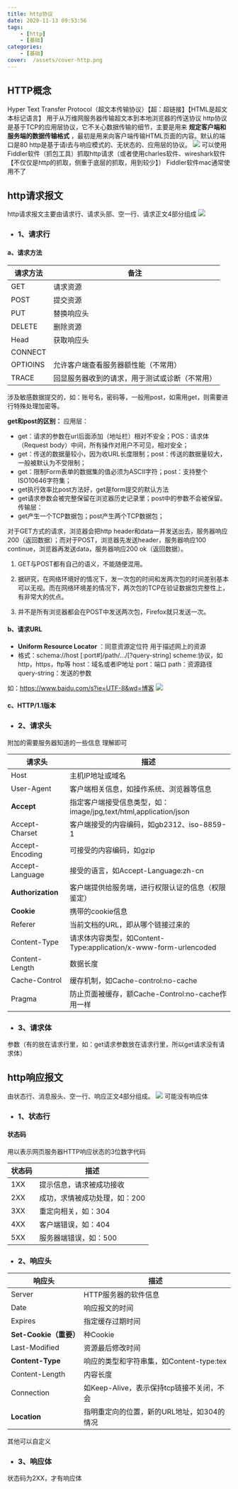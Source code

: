 ```yaml
---
title: http协议
date: 2020-11-13 09:53:56
tags: 
    - [http]
    - [基础]
categories: 
    - [基础]
cover:  /assets/cover-http.png
---
```



## HTTP概念
Hyper Text Transfer Protocol（超文本传输协议）【超：超链接】【HTML是超文本标记语言】
用于从万维网服务器传输超文本到本地浏览器的传送协议
http协议是基于TCP的应用层协议，它不关心数据传输的细节，主要是用来 __规定客户端和服务端的数据传输格式__ ，最初是用来向客户端传输HTML页面的内容。默认的端口是80
http是基于请i去与响应模式的、无状态的、应用层的协议。
![](1.png)
可以使用Fiddler软件（抓包工具）抓取http请求（或者使用charles软件、wireshark软件【不仅仅是http的抓取，侧重于底层的抓取，用到较少】）
Fiddler软件mac通常使用不了

##  http请求报文
http请求报文主要由请求行、请求头部、空一行、请求正文4部分组成
![](2.png)
* ### 1、请求行
#### a、请求方法
|请求方法|备注|
|---|---|
|GET|请求资源|
|POST|提交资源|
|PUT|替换响应头|
|DELETE|删除资源|
|Head|获取响应头|
|CONNECT||
|OPTIOINS|允许客户端查看服务器额性能（不常用）|
|TRACE|回显服务器收到的请求，用于测试或诊断（不常用）|

涉及敏感数据提交的，如：账号名，密码等，一般用post，如需用get，则需要进行特殊处理加密等。

__get和post的区别：__
应用层：
* get：请求的参数在url后面添加（地址栏）相对不安全；POS：请求体（Request body）中间，所有操作对用户不可见，相对安全；
* get：传送的数据量较小，因为收URL长度限制；post：传送的数据量较大，一般被默认为不受限制；
* get：限制Form表单的数据集的值必须为ASCII字符；post：支持整个ISO10646字符集；
* get执行效率比post方法好，get是form提交的默认方法
* get请求参数会被完整保留在浏览器历史记录里；post中的参数不会被保留。
传输层：
* get产生一个TCP数据包；post产生两个TCP数据包；

对于GET方式的请求，浏览器会把http header和data一并发送出去，服务器响应200（返回数据）；而对于POST，浏览器先发送header，服务器响应100 continue，浏览器再发送data，服务器响应200 ok（返回数据）。

1. GET与POST都有自己的语义，不能随便混用。

2. 据研究，在网络环境好的情况下，发一次包的时间和发两次包的时间差别基本可以无视。而在网络环境差的情况下，两次包的TCP在验证数据包完整性上，有非常大的优点。

3. 并不是所有浏览器都会在POST中发送两次包，Firefox就只发送一次。


#### b、请求URL
* __Uniform Resource Locator__ ：同意资源定位符
用于描述网上的资源
* 格式：schema://host [:port#]/path/.../[?query-string]
scheme:协议，如http，https，ftp等
host：域名或者IP地址
port：端口
path：资源路径
query-string：发送的参数

如：https://www.baidu.com/s?ie=UTF-8&wd=博客
![](3.png)

#### c、HTTP/1.1版本

* ### 2、请求头
附加的需要服务器知道的一些信息
理解即可

|请求头|描述|
|---|---|
|Host|主机IP地址或域名|
|User-Agent|客户端相关信息，如操作系统、浏览器等信息|
|__Accept__ |指定客户端接受信息类型，如：image/jpg,text/html,application/json|
|Accept-Charset|客户端接受的内容编码，如gb2312、iso-8859-1|
|Accept-Encoding|可接受的内容编码，如gzip|
|Accept-Language|接受的语言，如Accept-Language:zh-cn|
|__Authorization__|客户端提供给服务端，进行权限认证的信息（权限鉴定）|
|__Cookie__|携带的cookie信息|
|Referer|当前文档的URL，即从哪个链接过来的|
|Content-Type|请求体内容类型，如Content-Type:application/x-www-form-urlencoded|
|Content-Length|数据长度|
|Cache-Control|缓存机制，如Cache-control:no-cache|
|Pragma|防止页面被缓存，额Cache-Control:no-cache作用一样|

* ### 3、请求体
参数（有的放在请求行里，如：get请求参数放在请求行里，所以get请求没有请求体）

##  http响应报文
由状态行、消息报头、空一行、响应正文4部分组成。
![](4.png)
可能没有响应体
* ### 1、状态行
#### 状态码
用以表示网页服务器HTTP响应状态的3位数字代码

|状态码|描述|
|---|---|
|1XX|提示信息，请求被成功接收|
|2XX|成功，求情被成功处理，如：200|
|3XX|重定向相关，如：304|
|4XX|客户端错误，如：404|
|5XX|服务器端错误，如：500|

* ### 2、响应头

|响应头|描述|
|---|---|
|Server|HTTP服务器的软件信息|
|Date|响应报文的时间|
|Expires|指定缓存过期时间|
|__Set-Cookie（重要）__|种Cookie|
|Last-Modified|资源最后修改时间|
|__Content-Type__|响应的类型和字符串集，如Content-type:tex|
|Content-Length|内容长度|
|Connection|如Keep-Alive，表示保持tcp链接不关闭，不会|
|__Location__|指明重定向的位置，新的URL地址，如304的情况|
其他可以自定义

* ### 3、响应体
状态码为2XX，才有响应体